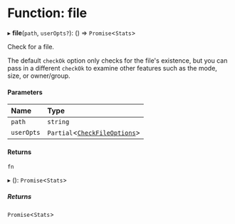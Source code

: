# Function: file

▸ **file**(`path`, `userOpts?`): () => `Promise`<`Stats`\>

Check for a file.

The default `checkOk` option only checks for the file's existence, but you
can pass in a different `checkOk` to examine other features such as the mode,
size, or owner/group.

#### Parameters

| Name | Type |
| :------ | :------ |
| `path` | `string` |
| `userOpts` | `Partial`<[`CheckFileOptions`](../interfaces/CheckFileOptions.md)\> |

#### Returns

`fn`

▸ (): `Promise`<`Stats`\>

##### Returns

`Promise`<`Stats`\>
